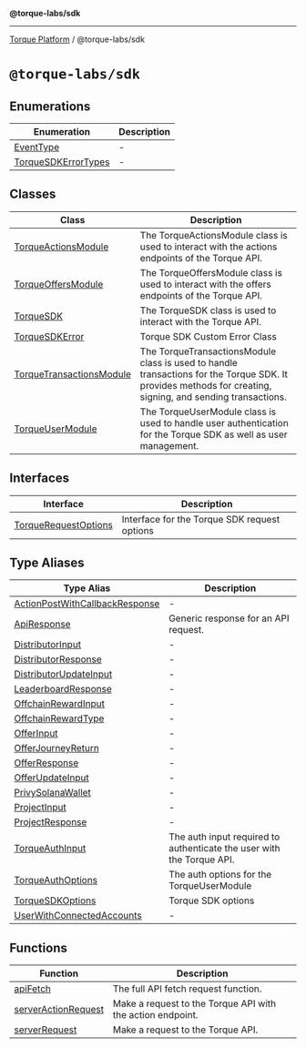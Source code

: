 **@torque-labs/sdk**

***

[Torque Platform](../../README.md) / @torque-labs/sdk

# `@torque-labs/sdk`

## Enumerations

| Enumeration | Description |
| ------ | ------ |
| [EventType](./enumerations/eventtype.md) | - |
| [TorqueSDKErrorTypes](./enumerations/torquesdkerrortypes.md) | - |

## Classes

| Class | Description |
| ------ | ------ |
| [TorqueActionsModule](./classes/torqueactionsmodule.md) | The TorqueActionsModule class is used to interact with the actions endpoints of the Torque API. |
| [TorqueOffersModule](./classes/torqueoffersmodule.md) | The TorqueOffersModule class is used to interact with the offers endpoints of the Torque API. |
| [TorqueSDK](./classes/torquesdk.md) | The TorqueSDK class is used to interact with the Torque API. |
| [TorqueSDKError](./classes/torquesdkerror.md) | Torque SDK Custom Error Class |
| [TorqueTransactionsModule](./classes/torquetransactionsmodule.md) | The TorqueTransactionsModule class is used to handle transactions for the Torque SDK. It provides methods for creating, signing, and sending transactions. |
| [TorqueUserModule](./classes/torqueusermodule.md) | The TorqueUserModule class is used to handle user authentication for the Torque SDK as well as user management. |

## Interfaces

| Interface | Description |
| ------ | ------ |
| [TorqueRequestOptions](./interfaces/torquerequestoptions.md) | Interface for the Torque SDK request options |

## Type Aliases

| Type Alias | Description |
| ------ | ------ |
| [ActionPostWithCallbackResponse](./type-aliases/actionpostwithcallbackresponse.md) | - |
| [ApiResponse](./type-aliases/apiresponse.md) | Generic response for an API request. |
| [DistributorInput](./type-aliases/distributorinput.md) | - |
| [DistributorResponse](./type-aliases/distributorresponse.md) | - |
| [DistributorUpdateInput](./type-aliases/distributorupdateinput.md) | - |
| [LeaderboardResponse](./type-aliases/leaderboardresponse.md) | - |
| [OffchainRewardInput](./type-aliases/offchainrewardinput.md) | - |
| [OffchainRewardType](./type-aliases/offchainrewardtype.md) | - |
| [OfferInput](./type-aliases/offerinput.md) | - |
| [OfferJourneyReturn](./type-aliases/offerjourneyreturn.md) | - |
| [OfferResponse](./type-aliases/offerresponse.md) | - |
| [OfferUpdateInput](./type-aliases/offerupdateinput.md) | - |
| [PrivySolanaWallet](./type-aliases/privysolanawallet.md) | - |
| [ProjectInput](./type-aliases/projectinput.md) | - |
| [ProjectResponse](./type-aliases/projectresponse.md) | - |
| [TorqueAuthInput](./type-aliases/torqueauthinput.md) | The auth input required to authenticate the user with the Torque API. |
| [TorqueAuthOptions](./type-aliases/torqueauthoptions.md) | The auth options for the TorqueUserModule |
| [TorqueSDKOptions](./type-aliases/torquesdkoptions.md) | Torque SDK options |
| [UserWithConnectedAccounts](./type-aliases/userwithconnectedaccounts.md) | - |

## Functions

| Function | Description |
| ------ | ------ |
| [apiFetch](./functions/apifetch.md) | The full API fetch request function. |
| [serverActionRequest](./functions/serveractionrequest.md) | Make a request to the Torque API with the action endpoint. |
| [serverRequest](./functions/serverrequest.md) | Make a request to the Torque API. |

